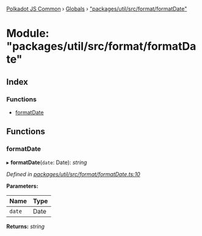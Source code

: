 [Polkadot JS Common](../README.md) › [Globals](../globals.md) › ["packages/util/src/format/formatDate"](_packages_util_src_format_formatdate_.md)

# Module: "packages/util/src/format/formatDate"

## Index

### Functions

* [formatDate](_packages_util_src_format_formatdate_.md#formatdate)

## Functions

###  formatDate

▸ **formatDate**(`date`: Date): *string*

*Defined in [packages/util/src/format/formatDate.ts:10](https://github.com/polkadot-js/common/blob/61b57687/packages/util/src/format/formatDate.ts#L10)*

**Parameters:**

Name | Type |
------ | ------ |
`date` | Date |

**Returns:** *string*
